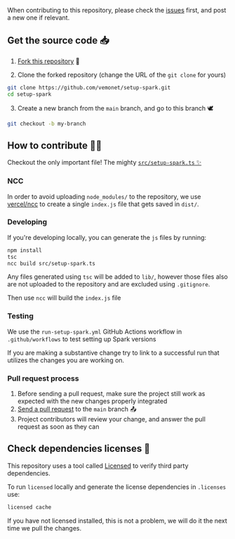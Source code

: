 When contributing to this repository, please check the [issues](https://github.com/vemonet/setup-spark/issues) first, and post a new one if relevant.

## Get the source code 📥

1. [Fork this repository](https://github.com/vemonet/setup-spark/fork) 🍴

2. Clone the forked repository (change the URL of the `git clone` for yours)

```bash
git clone https://github.com/vemonet/setup-spark.git
cd setup-spark
```

3. Create a new branch from the `main` branch, and go to this branch 🕊️

```bash
git checkout -b my-branch
```

## How to contribute 👩‍💻

Checkout the only important file! The mighty [`src/setup-spark.ts` ✨](https://github.com/vemonet/setup-spark/blob/main/src/setup-spark.ts)

### NCC

In order to avoid uploading `node_modules/` to the repository, we use [vercel/ncc](https://github.com/vercel/ncc) to create a single `index.js` file that gets saved in `dist/`.

### Developing

If you're developing locally, you can generate the `js` files by running:

```sh
npm install
tsc
ncc build src/setup-spark.ts
```

Any files generated using `tsc` will be added to `lib/`, however those files also are not uploaded to the repository and are excluded using `.gitignore`.

Then use `ncc` will build the `index.js` file

### Testing

We use the `run-setup-spark.yml` GitHub Actions workflow in `.github/workflows` to test setting up Spark versions

If you are making a substantive change try to link to a successful run that utilizes the changes you are working on.

### Pull request process

1. Before sending a pull request, make sure the project still work as expected with the new changes properly integrated
2. [Send a pull request](https://github.com/vemonet/setup-spark/compare) to the `main` branch 📤
3. Project contributors will review your change, and answer the pull request as soon as they can

## Check dependencies licenses 📜

This repository uses a tool called [Licensed](https://github.com/github/licensed) to verify third party dependencies. 

To run `licensed` locally and generate the license dependencies in `.licenses` use:

```bash
licensed cache
```

If you have not licensed installed, this is not a problem, we will do it the next time we pull the changes.